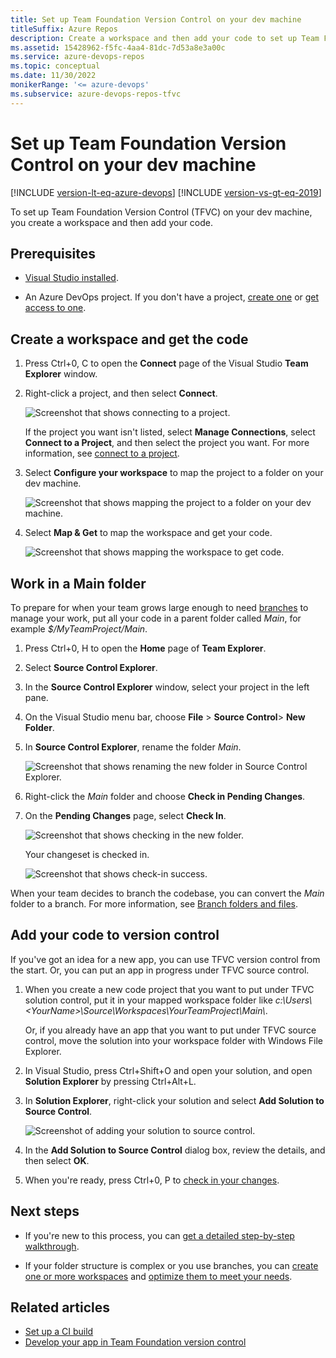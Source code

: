 ```yaml
---
title: Set up Team Foundation Version Control on your dev machine
titleSuffix: Azure Repos
description: Create a workspace and then add your code to set up Team Foundation Version Control (TFVC) on your dev machine.
ms.assetid: 15428962-f5fc-4aa4-81dc-7d53a8e3a00c
ms.service: azure-devops-repos
ms.topic: conceptual
ms.date: 11/30/2022
monikerRange: '<= azure-devops'
ms.subservice: azure-devops-repos-tfvc
---
```


# Set up Team Foundation Version Control on your dev machine

[!INCLUDE [version-lt-eq-azure-devops](../../includes/version-lt-eq-azure-devops.md)]
[!INCLUDE [version-vs-gt-eq-2019](../../includes/version-vs-gt-eq-2019.md)]


To set up Team Foundation Version Control (TFVC) on your dev machine, you create a workspace and then add your code.

## Prerequisites

- [Visual Studio installed](https://visualstudio.microsoft.com).

- An Azure DevOps project. If you don't have a project, [create one](../../organizations/projects/create-project.md) or [get access to one](../../organizations/accounts/add-external-user.md).

## Create a workspace and get the code

1. Press Ctrl+0, C to open the **Connect** page of the Visual Studio **Team Explorer** window.

1. Right-click a project, and then select **Connect**.

   ![Screenshot that shows connecting to a project.](media/set-up-team-foundation-version-control-your-dev-machine/IC750752.png)

   If the project you want isn't listed, select **Manage Connections**, select **Connect to a Project**, and then select the project you want. For more information, see [connect to a project](../../organizations/projects/connect-to-projects.md).

1. Select **Configure your workspace** to map the project to a folder on your dev machine.

   ![Screenshot that shows mapping the project to a folder on your dev machine.](media/set-up-team-foundation-version-control-your-dev-machine/IC677199.png)

1. Select **Map & Get** to map the workspace and get your code.

   ![Screenshot that shows mapping the workspace to get code.](media/set-up-team-foundation-version-control-your-dev-machine/IC696633.png)

## Work in a Main folder

To prepare for when your team grows large enough to need [branches](./branching-strategies-with-tfvc.md) to manage your work, put all your code in a parent folder called *Main*, for example *$/MyTeamProject/Main*.

1. Press Ctrl+0, H to open the **Home** page of **Team Explorer**.

1. Select **Source Control Explorer**.

1. In the **Source Control Explorer** window, select your project in the left pane.

1. On the Visual Studio menu bar, choose **File** > **Source Control**> **New Folder**.

1. In **Source Control Explorer**, rename the folder *Main*.

   ![Screenshot that shows renaming the new folder in Source Control Explorer.](media/set-up-team-foundation-version-control-your-dev-machine/IC675823.png)

1. Right-click the *Main* folder and choose **Check in Pending Changes**.

1. On the **Pending Changes** page, select **Check In**.

   ![Screenshot that shows checking in the new folder.](media/set-up-team-foundation-version-control-your-dev-machine/IC696634.png)

   Your changeset is checked in.

   ![Screenshot that shows check-in success.](media/set-up-team-foundation-version-control-your-dev-machine/IC675825.png)

When your team decides to branch the codebase, you can convert the *Main* folder to a branch. For more information, see [Branch folders and files](branch-folders-files.md).

## Add your code to version control

If you've got an idea for a new app, you can use TFVC version control from the start. Or, you can put an app in progress under TFVC source control.

1. When you create a new code project that you want to put under TFVC solution control, put it in your mapped workspace folder like *c:\Users\\\<YourName>\\Source\\Workspaces\\YourTeamProject\\Main\\*.

   Or, if you already have an app that you want to put under TFVC source control, move the solution into your workspace folder with Windows File Explorer.

1. In Visual Studio, press Ctrl+Shift+O and open your solution, and open **Solution Explorer** by pressing Ctrl+Alt+L.

1. In **Solution Explorer**, right-click your solution and select **Add Solution to Source Control**.

   ![Screenshot of adding your solution to source control.](media/set-up-team-foundation-version-control-your-dev-machine/IC675409.png)

1. In the **Add Solution to Source Control** dialog box, review the details, and then select **OK**.

1. When you're ready, press Ctrl+0, P to [check in your changes](check-your-work-team-codebase.md).

## Next steps

- If you're new to this process, you can [get a detailed step-by-step walkthrough](share-your-code-in-tfvc-vs.md).

- If your folder structure is complex or you use branches, you can [create one or more workspaces](create-work-workspaces.md) and [optimize them to meet your needs](optimize-your-workspace.md).

## Related articles

- [Set up a CI build](../../pipelines/build/triggers.md) 
- [Develop your app in Team Foundation version control](develop-your-app-team-foundation-version-control.md)